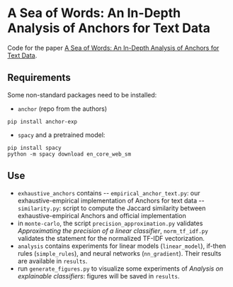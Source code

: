# A Sea of Words: An In-Depth Analysis of Anchors for Text Data
Code for the paper [A Sea of Words: An In-Depth Analysis of Anchors for Text Data](https://arxiv.org/pdf/2205.13789.pdf).

## Requirements
Some non-standard packages need to be installed:
 - ```anchor``` (repo from the authors)
 ```
 pip install anchor-exp
 ```
 - ```spacy``` and a pretrained model:
 ```
 pip install spacy
 python -m spacy download en_core_web_sm
 ```

## Use

- ```exhaustive_anchors``` contains 
    -- ```empirical_anchor_text.py```: our exhaustive-empirical implementation of Anchors for text data
    -- ```similarity.py```: script to compute the Jaccard similarity between exhaustive-empirical Anchors and official implementation
- in ```monte-carlo```, the script ```precision_approximation.py``` validates *Approximating the precision of a linear classifier*, ```norm_tf_idf.py``` validates the statement for the normalized TF-IDF vectorization.  
- ```analysis``` contains experiments for linear models (```linear_model```),  if-then rules (```simple_rules```), and neural networks (```nn_gradient```).  Their results are available in ```results```.
- run ```generate_figures.py``` to visualize some experiments of *Analysis on explainable classifiers*: figures will be saved in ```results```.
